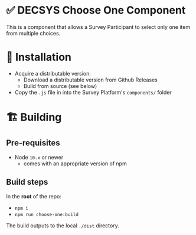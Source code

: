 # ✅ DECSYS Choose One Component

This is a component that allows a Survey Participant to select only one item from multiple choices.

# 🎉 Installation

- Acquire a distributable version:
  - Download a distributable version from Github Releases
  - Build from source (see below)
- Copy the `.js` file in into the Survey Platform's `components/` folder

# 🏗 Building

## Pre-requisites

- Node `10.x` or newer
  - comes with an appropriate version of npm

## Build steps

In the **root** of the repo:

- `npm i`
- `npm run choose-one:build`

The build outputs to the local `./dist` directory.
